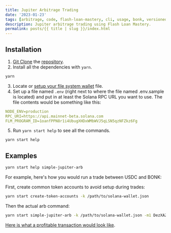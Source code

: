 ```yaml
---
title: Jupiter Arbitrage Trading
date: '2023-01-23'
tags: [arbitrage, code, flash-loan-mastery, cli, usage, bonk, versioned-transactions]
description: Jupiter arbitrage trading using Flash Loan Mastery.
permalink: posts/{{ title | slug }}/index.html
---
```


## Installation

1. [Git Clone](https://git-scm.com/docs/git-clone) the [repository](https://github.com/moshthepitt/flm-jupiter-arb).
2. Install all the dependencies with `yarn`.

```sh
yarn
```
3. Locate or [setup your file system wallet](https://docs.solana.com/wallet-guide/file-system-wallet#:~:text=A%20file%20system%20wallet%20exists,system%20wallet%20is%20not%20recommended.) file.
4. Set up a file named `.env` (right next to where the file named .env.sample is located) and put in at least the Solana RPC URL you want to use.  The file contents would be something like this:

```yaml
NODE_ENV=production
RPC_URI=https://api.mainnet-beta.solana.com
FLM_PROGRAM_ID=1oanfPPN8r1i4UbugXHDxWMbWVJ5qLSN5qzNFZkz6Fg
```
5. Run `yarn start help` to see all the commands.

```sh
yarn start help
```

## Examples

```sh
yarn start help simple-jupiter-arb
```

For example, here's how you would run a trade between USDC and BONK:

First, create common token accounts to avoid setup during trades:

```sh
yarn start create-token-accounts -k /path/to/solana-wallet.json
```

Then the actual arb command:

```sh
yarn start simple-jupiter-arb -k /path/to/solana-wallet.json -m1 DezXAZ8z7PnrnRJjz3wXBoRgixCa6xjnB7YaB1pPB263 -m2 EPjFWdd5AufqSSqeM2qN1xzybapC8G4wEGGkZwyTDt1v -a 1000000
```

[Here is what a profitable transaction would look like](https://solscan.io/tx/2wbbaNidGLfefRGkfJQwVCVgCkV8X8yaJLZ3gGqwu5Bhzmnh6dLF2dfZmAYTPDoCrzGpryCuZP75eNGWT4NgJLLJ).
